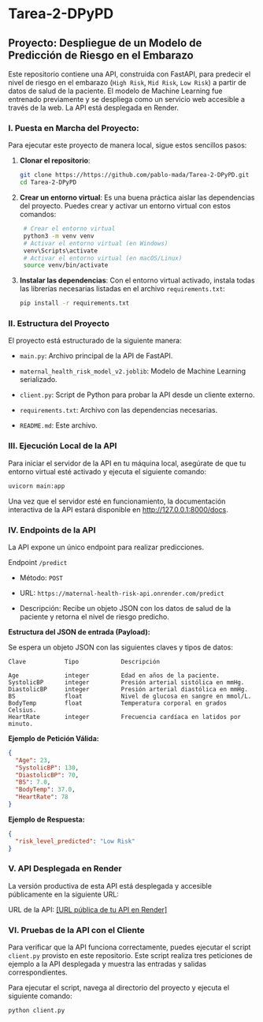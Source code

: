 # Tarea-2-DPyPD

## Proyecto: Despliegue de un Modelo de Predicción de Riesgo en el Embarazo

Este repositorio contiene una API, construida con FastAPI, para predecir el nivel de riesgo en el embarazo (`High Risk`, `Mid Risk`, `Low Risk`) a partir de datos de salud de la paciente. El modelo de Machine Learning fue entrenado previamente y se despliega como un servicio web accesible a través de la web. La API está desplegada en Render.

### I. Puesta en Marcha del Proyecto:

Para ejecutar este proyecto de manera local, sigue estos sencillos pasos:

1. **Clonar el repositorio**:
   ```bash
   git clone https://https://github.com/pablo-mada/Tarea-2-DPyPD.git
   cd Tarea-2-DPyPD
   ```

2. **Crear un entorno virtual**: Es una buena práctica aislar las dependencias del proyecto. Puedes crear y activar un entorno virtual con estos comandos:

   ```bash
    # Crear el entorno virtual
    python3 -m venv venv
    # Activar el entorno virtual (en Windows)
    venv\Scripts\activate
    # Activar el entorno virtual (en macOS/Linux)
    source venv/bin/activate
   ```
3. **Instalar las dependencias**: Con el entorno virtual activado, instala todas las librerías necesarias listadas en el archivo `requirements.txt`:
   ```bash
   pip install -r requirements.txt
   ```

### II. Estructura del Proyecto
El proyecto está estructurado de la siguiente manera:

- `main.py`: Archivo principal de la API de FastAPI.

- `maternal_health_risk_model_v2.joblib`: Modelo de Machine Learning serializado.

- `client.py`: Script de Python para probar la API desde un cliente externo.

- `requirements.txt`: Archivo con las dependencias necesarias.

- `README.md`: Este archivo.


### III. Ejecución Local de la API

Para iniciar el servidor de la API en tu máquina local, asegúrate de que tu entorno virtual esté activado y ejecuta el siguiente comando:

```bash
uvicorn main:app
```

Una vez que el servidor esté en funcionamiento, la documentación interactiva de la API estará disponible en http://127.0.0.1:8000/docs.

### IV. Endpoints de la API
La API expone un único endpoint para realizar predicciones.

Endpoint `/predict`

- Método: `POST`

- URL: `https://maternal-health-risk-api.onrender.com/predict`

- Descripción: Recibe un objeto JSON con los datos de salud de la paciente y retorna el nivel de riesgo predicho.

**Estructura del JSON de entrada (Payload):**

Se espera un objeto JSON con las siguientes claves y tipos de datos:

```
Clave	        Tipo	        Descripción

Age	            integer	        Edad en años de la paciente.
SystolicBP	    integer	        Presión arterial sistólica en mmHg.
DiastolicBP	    integer	        Presión arterial diastólica en mmHg.
BS	            float	        Nivel de glucosa en sangre en mmol/L.
BodyTemp	    float	        Temperatura corporal en grados Celsius.
HeartRate	    integer	        Frecuencia cardíaca en latidos por minuto.
```

**Ejemplo de Petición Válida:**

```json
{
  "Age": 23,
  "SystolicBP": 130,
  "DiastolicBP": 70,
  "BS": 7.0,
  "BodyTemp": 37.0,
  "HeartRate": 78
}
```

**Ejemplo de Respuesta:**

```json
{
  "risk_level_predicted": "Low Risk"
}
```

### V. API Desplegada en Render

La versión productiva de esta API está desplegada y accesible públicamente en la siguiente URL:

URL de la API: [\[URL pública de tu API en Render\]](https://maternal-health-risk-api.onrender.com/docs)


### VI. Pruebas de la API con el Cliente

Para verificar que la API funciona correctamente, puedes ejecutar el script `client.py` provisto en este repositorio. Este script realiza tres peticiones de ejemplo a la API desplegada y muestra las entradas y salidas correspondientes.

Para ejecutar el script, navega al directorio del proyecto y ejecuta el siguiente comando:
   ```bash
   python client.py
   ```